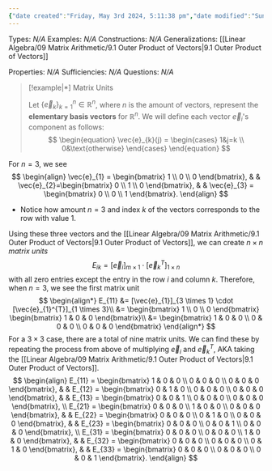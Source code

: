 ```yaml
---
{"date created":"Friday, May 3rd 2024, 5:11:38 pm","date modified":"Sunday, May 5th 2024, 1:40:14 pm","time spent":"30 min","tags":["Type/Example"],"links":"[[09 Matrix Arithmetic]]","dg-publish":true,"permalink":"/linear-algebra/09-matrix-arithmetic/9-2-example-of-matrix-units/","dgPassFrontmatter":true}
---
```


Types: *N/A*
Examples: *N/A*
Constructions: *N/A*
Generalizations: [[Linear Algebra/09 Matrix Arithmetic/9.1 Outer Product of Vectors\|9.1 Outer Product of Vectors]]

Properties: *N/A*
Sufficiencies: *N/A*
Questions: *N/A*

> [!example|*] Matrix Units
> 
> Let $\{ \vec{e}_{k} \}_{k=1}^{n} \in \mathbb{R}^{n}$, where $n$ is the amount of vectors, represent the **elementary basis vectors** for $\mathbb{R}^{n}$. We will define each vector $\vec{e}_{i}$'s component as follows:
> $$
> \begin{equation}
> \vec{e}_{k}(j) = 
> \begin{cases}
> 1&j=k \\
> 0&\text{otherwise}
> \end{cases}
> \end{equation}
> $$

For $n = 3$, we see
$$
\begin{align}
\vec{e}_{1} = \begin{bmatrix}
1 \\
0 \\
0
\end{bmatrix}, &  & \vec{e}_{2}=\begin{bmatrix}
0 \\
1 \\
0
\end{bmatrix}, &  & \vec{e}_{3} = \begin{bmatrix}
0 \\
0 \\
1
\end{bmatrix}.
\end{align}
$$
- Notice how amount $n=3$ and index $k$ of the vectors corresponds to the row with value $1$.

Using these three vectors and the [[Linear Algebra/09 Matrix Arithmetic/9.1 Outer Product of Vectors\|9.1 Outer Product of Vectors]], we can create $n \times n$ *matrix units*
$$
E_{ik} = [\vec{e}_{i}]_{m \times 1} \cdot [\vec{e}_{k}^T]_{1 \times n}
$$
with all zero entries except the entry in the row $i$ and column $k$. Therefore, when $n=3$, we see the first matrix unit
$$
\begin{align*}
E_{11} &= [\vec{e}_{1}]_{3 \times 1} \cdot [\vec{e}_{1}^{T}]_{1 \times 3}\\
&= \begin{bmatrix}
1 \\
0 \\
0
\end{bmatrix} \begin{bmatrix}
1 & 0 & 0
\end{bmatrix}\\
&= \begin{bmatrix}
1 & 0 & 0 \\
0 & 0 & 0 \\
0 & 0 & 0
\end{bmatrix}
\end{align*}
$$
For a $3 \times 3$ case, there are a total of nine matrix units. We can find these by repeating the process from above of multiplying $\vec{e}_{i}$ and $\vec{e}_{k}^{T}$, AKA taking the [[Linear Algebra/09 Matrix Arithmetic/9.1 Outer Product of Vectors\|9.1 Outer Product of Vectors]].
$$
\begin{align}
E_{11} = \begin{bmatrix}
1 & 0 & 0 \\
0 & 0 & 0 \\
0 & 0 & 0
\end{bmatrix}, &  & E_{12} = \begin{bmatrix}
0 & 1 & 0 \\
0 & 0 & 0 \\
0 & 0 & 0
\end{bmatrix},  &  & E_{13} = \begin{bmatrix}
0 & 0 & 1 \\
0 & 0 & 0 \\
0 & 0 & 0
\end{bmatrix}, \\
E_{21} = \begin{bmatrix}
0 & 0 & 0 \\
1 & 0 & 0 \\
0 & 0 & 0
\end{bmatrix}, &  & E_{22} = \begin{bmatrix}
0 & 0 & 0 \\
0 & 1 & 0 \\
0 & 0 & 0
\end{bmatrix},  &  & E_{23} = \begin{bmatrix}
0 & 0 & 0 \\
0 & 0 & 1 \\
0 & 0 & 0
\end{bmatrix}, \\
E_{31} = \begin{bmatrix}
0 & 0 & 0 \\
0 & 0 & 0 \\
1 & 0 & 0
\end{bmatrix},  &  & E_{32} = \begin{bmatrix}
0 & 0 & 0 \\
0 & 0 & 0 \\
0 & 1 & 0
\end{bmatrix},  &  & E_{33} = \begin{bmatrix}
0 & 0 & 0 \\
0 & 0 & 0 \\
0 & 0 & 1
\end{bmatrix}.
\end{align}
$$
